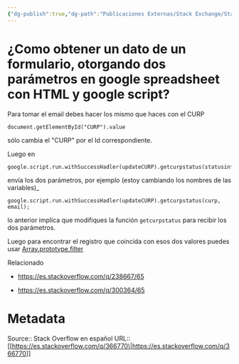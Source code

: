 ```yaml
---
{"dg-publish":true,"dg-path":"Publicaciones Externas/Stack Exchange/Stack Overflow en español/es.stackoverflow.com-366770.md","permalink":"/publicaciones-externas/stack-exchange/stack-overflow-en-espanol/es-stackoverflow-com-366770/","title":"¿Como obtener un dato de un formulario, otorgando dos parámetros en google spreadsheet con HTML y google script?","hide":true,"noteIcon":"default","created":"2024-04-03T12:49:10.728-06:00","updated":"2024-04-05T16:43:56.698-06:00"}
---
```


# ¿Como obtener un dato de un formulario, otorgando dos parámetros en google spreadsheet con HTML y google script?

Para tomar el email debes hacer los mismo que haces con el CURP

    document.getElementById("CURP").value

sólo cambia el "CURP" por el Id correspondiente.

Luego en 

    google.script.run.withSuccessHadler(updateCURP).getcurpstatus(statusinfo);

envía los dos parámetros, por ejemplo (estoy cambiando los nombres de las variables)_

    google.script.run.withSuccessHadler(updateCURP).getcurpstatus(curp, email);

lo anterior implica que modifiques la función `getcurpstatus` para recibir los dos parámetros.

Luego para encontrar el registro que coincida con esos dos valores puedes usar [Array.prototype.filter][1]

Relacionado

- https://es.stackoverflow.com/q/238667/65
- https://es.stackoverflow.com/q/300364/65

  [1]: https://developer.mozilla.org/en-US/docs/Web/JavaScript/Reference/Global_Objects/Array/filter

# Metadata
Source:: Stack Overflow en español
URL:: [[https://es.stackoverflow.com/q/366770\|https://es.stackoverflow.com/q/366770]]

